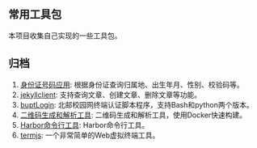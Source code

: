 ## 常用工具包

本项目收集自己实现的一些工具包。

## 归档

1. [身份证号码应用](./id_utils): 根据身份证查询归属地、出生年月、性别、校验码等。
2. [jekyllclient](https://github.com/int32bit/jekyllclient): 支持查询文章、创建文章、删除文章等功能。
3. [buptLogin](https://github.com/int32bit/buptLogin): 北邮校园网终端认证脚本程序，支持Bash和python两个版本。
4. [二维码生成和解析工具](./qrcode): 二维码生成和解析工具，使用Docker快速构建。
5. [Harbor命令行工具](https://github.com/int32bit/harborclient): Harbor命令行工具。
6. [termjs](https://github.com/int32bit/term.js): 一个非常简单的Web虚拟终端工具。

